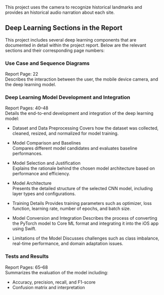 This project uses the camera to recognize historical landmarks and provides an historical audio narration about each site.

## Deep Learning Sections in the Report

This project includes several deep learning components that are documented in detail within the project report. Below are the relevant sections and their corresponding page numbers:

### Use Case and Sequence Diagrams  
Report Page: 22  
Describes the interaction between the user, the mobile device camera, and the deep learning model.

### Deep Learning Model Development and Integration  
Report Pages: 40–48  
Details the end-to-end development and integration of the deep learning model:

- Dataset and Data Preprocessing
  Covers how the dataset was collected, cleaned, resized, and normalized for model training.

- Model Comparison and Baselines  
  Compares different model candidates and evaluates baseline performances.

- Model Selection and Justification  
  Explains the rationale behind the chosen model architecture based on performance and efficiency.

- Model Architecture  
  Presents the detailed structure of the selected CNN model, including layer types and configurations.

- Training Details 
  Provides training parameters such as optimizer, loss function, learning rate, number of epochs, and batch size.

- Model Conversion and Integration 
  Describes the process of converting the PyTorch model to Core ML format and integrating it into the iOS app using Swift.

- Limitations of the Model
  Discusses challenges such as class imbalance, real-time performance, and domain adaptation issues.

### Tests and Results  
Report Pages: 65–68  
Summarizes the evaluation of the model including:

- Accuracy, precision, recall, and F1-score  
- Confusion matrix and interpretation  
